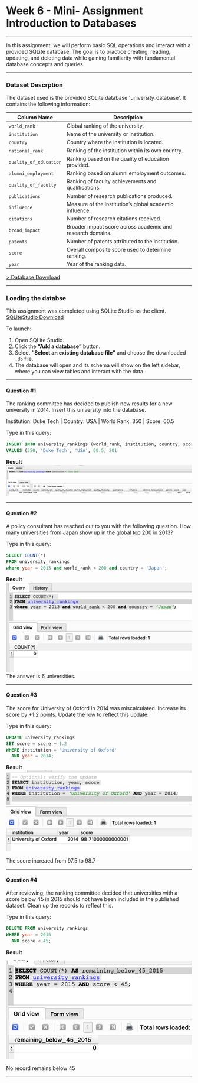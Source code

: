 # Week 6 - Mini- Assignment Introduction to Databases

---

In this assignment, we will perform basic SQL operations and interact with a provided SQLite database. The goal is to practice creating, reading, updating, and deleting data while gaining familiarity with fundamental database concepts and queries.

---

### Dataset Descrption
The dataset used is the provided SQLite database 'university_database'. It contains the following information:


| **Column Name**       | **Description** |
|------------------------|-----------------|
| `world_rank`           | Global ranking of the university. |
| `institution`          | Name of the university or institution. |
| `country`              | Country where the institution is located. |
| `national_rank`        | Ranking of the institution within its own country. |
| `quality_of_education` | Ranking based on the quality of education provided. |
| `alumni_employment`    | Ranking based on alumni employment outcomes. |
| `quality_of_faculty`   | Ranking of faculty achievements and qualifications. |
| `publications`         | Number of research publications produced. |
| `influence`            | Measure of the institution’s global academic influence. |
| `citations`            | Number of research citations received. |
| `broad_impact`         | Broader impact score across academic and research domains. |
| `patents`              | Number of patents attributed to the institution. |
| `score`                | Overall composite score used to determine ranking. |
| `year`                 | Year of the ranking data. |


[> Database Download](https://drive.google.com/file/d/1hEXaWbL4XKRp-NvVjqRUCfPfA-Zs_Qug/view?usp=sharing)

---

### Loading the databse

This assignment was completed using SQLite Studio as the client.
[SQLiteStudio Download](https://sqlitestudio.pl/)

To launch:

1. Open SQLite Studio.
2. Click the **“Add a database”** button.  
3. Select **“Select an existing database file”** and choose the downloaded `.db` file.  
4. The database will open and its schema will show on the left sidebar, where you can view tables and interact with the data.

---

#### Question #1
The ranking committee has decided to publish new results for a new university in 2014. Insert this university into the database.

Institution: Duke Tech | Country: USA | World Rank: 350 | Score: 60.5

Type in this query:

```sql
INSERT INTO university_rankings (world_rank, institution, country, score, year)
VALUES (350, 'Duke Tech', 'USA', 60.5, 201
```

**Result**
![Inserted Record](query1.png)

---

#### Question #2
A policy consultant has reached out to you with the following question. How many universities from Japan show up in the global top 200 in 2013?

Type in this query:
```sql
SELECT COUNT(*) 
FROM university_rankings 
where year = 2013 and world_rank < 200 and country = 'Japan';
```

**Result**
![Answer](query2.png)
The answer is 6 universities.

---

#### Question #3
The score for University of Oxford in 2014 was miscalculated. Increase its score by +1.2 points. Update the row to reflect this update.

Type in this query:
```sql
UPDATE university_rankings
SET score = score + 1.2
WHERE institution = 'University of Oxford'
  AND year = 2014;
```

**Result**
![Result](query3.png)

The score increaed from 97.5 to 98.7

---

#### Question #4
After reviewing, the ranking committee decided that universities with a score below 45 in 2015 should not have been included in the published dataset. Clean up the records to reflect this.


Type in this query:
```sql
DELETE FROM university_rankings
WHERE year = 2015
  AND score < 45;
```

**Result**

![Result](query4.png)

No record remains below 45

---
